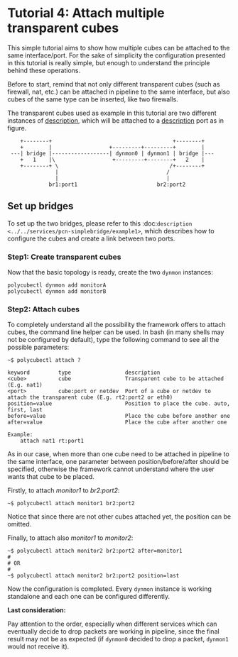 # Tutorial 4: Attach multiple transparent cubes


This simple tutorial aims to show how multiple cubes can be attached to the same interface/port. For the sake of simplicity the configuration presented in this tutorial is really simple, but enough to understand the principle behind these operations.

Before to start, remind that not only different transparent cubes (such as firewall, nat, etc.) can be attached in pipeline to the same interface, but also cubes of the same type can be inserted, like two firewalls.

The transparent cubes used as example in this tutorial are two different instances of [description](../../services/pcn-dynmon/dynmon), which will be attached to a [description](../../services/pcn-simplebridge/simplebridge) port as in figure.

```
    +--------+                                      +--------+   
    +        |                  +---------+---------+        |   
 ---| bridge |------------------| dynmon0 | dynmon1 | bridge |---
    +   1    |\                  +---------+--------+   2    |   
    +--------+ \                                   /+--------+   
               |                                  /              
               |                                  |              
             br1:port1                         br2:port2         
```

## Set up bridges


To set up the two bridges, please refer to this :doc:`description <../../services/pcn-simplebridge/example1>`, which describes how to configure the cubes and create a link between two ports.


### Step1: Create transparent cubes


Now that the basic topology is ready, create the two ``dynmon`` instances:

```
polycubectl dynmon add monitorA
polycubectl dynmon add monitorB
```

### Step2: Attach cubes


To completely understand all the possibility the framework offers to attach cubes, the command line helper can be used.
In bash (in many shells may not be configured by default), type the following command to see all the possible parameters:

```
~$ polycubectl attach ?

keyword         type                 description
<cube>          cube                 Transparent cube to be attached (E.g. nat1)
<port>          cube:port or netdev  Port of a cube or netdev to attach the transparent cube (E.g. rt2:port2 or eth0)
position=value                       Position to place the cube. auto, first, last
before=value                         Place the cube before another one
after=value                          Place the cube after another one

Example:
	attach nat1 rt:port1
```

As in our case, when more than one cube need to be attached in pipeline to the same interface, one parameter between position/before/after should be specified, otherwise the framework cannot understand where the user wants that cube to be placed.

Firstly, to attach *monitor1* to *br2:port2*:

```
~$ polycubectl attach monitor1 br2:port2
```

Notice that since there are not other cubes attached yet, the position can be omitted. 

Finally, to attach also *monitor1* to *monitor2*:

```
~$ polycubectl attach monitor2 br2:port2 after=monitor1
#
# OR
#
~$ polycubectl attach monitor2 br2:port2 position=last
```

Now the configuration is completed. Every ``dynmon`` instance is working standalone and each one can be configured differently.

**Last consideration:**

Pay attention to the order, especially when different services which can eventually decide to drop packets are working in pipeline, since the final result may not be as expected (if ``dynmon0`` decided to drop a packet, ``dynmon1`` would not receive it).
